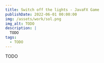 ```yaml
---
title: Switch off the lights - JavaFX Game
publishDate: 2022-06-01 00:00:00
img: /assets/work/sol.png
img_alt: TODO
description: |
  TODO
tags:
  - TODO
---
```


TODO